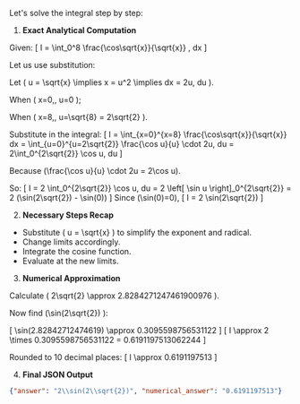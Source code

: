 Let's solve the integral step by step:

1. **Exact Analytical Computation**

Given:
\[
I = \int_0^8 \frac{\cos\sqrt{x}}{\sqrt{x}} \, dx
\]

Let us use substitution:

Let \( u = \sqrt{x} \implies x = u^2 \implies dx = 2u\, du \).

When \( x=0,\, u=0 \);

When \( x=8,\, u=\sqrt{8} = 2\sqrt{2} \).

Substitute in the integral:
\[
I = \int_{x=0}^{x=8} \frac{\cos\sqrt{x}}{\sqrt{x}} dx = \int_{u=0}^{u=2\sqrt{2}} \frac{\cos u}{u} \cdot 2u\, du = 2\int_0^{2\sqrt{2}} \cos u\, du
\]

Because \(\frac{\cos u}{u} \cdot 2u = 2\cos u\).

So:
\[
I = 2 \int_0^{2\sqrt{2}} \cos u\, du = 2 \left[ \sin u \right]_0^{2\sqrt{2}} = 2 (\sin(2\sqrt{2}) - \sin(0))
\]
Since \(\sin(0)=0\),
\[
I = 2 \sin(2\sqrt{2})
\]

2. **Necessary Steps Recap**
- Substitute \( u = \sqrt{x} \) to simplify the exponent and radical.
- Change limits accordingly.
- Integrate the cosine function.
- Evaluate at the new limits.

3. **Numerical Approximation**

Calculate \( 2\sqrt{2} \approx 2.8284271247461900976 \).

Now find \(\sin(2\sqrt{2}) \):

\[
\sin(2.82842712474619) \approx 0.3095598756531122
\]
\[
I \approx 2 \times 0.3095598756531122 = 0.6191197513062244
\]

Rounded to 10 decimal places:
\[
I \approx 0.6191197513
\]

4. **Final JSON Output**

```json
{"answer": "2\\sin(2\\sqrt{2})", "numerical_answer": "0.6191197513"}
```